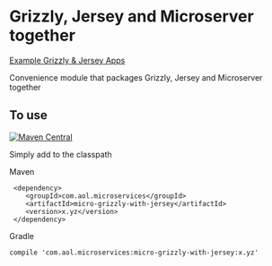# Grizzly, Jersey and Microserver together

[Example Grizzly & Jersey Apps](https://github.com/aol/micro-server/tree/master/micro-grizzly/src/test/java/app)

Convenience module that packages Grizzly, Jersey and Microserver together

## To use

[![Maven Central](https://maven-badges.herokuapp.com/maven-central/com.aol.microservices/micro-grizzly-with-jersey/badge.svg)](https://maven-badges.herokuapp.com/maven-central/com.aol.microservices/micro-grizzly-with-jersey)

Simply add to the classpath

Maven 

     <dependency>
        <groupId>com.aol.microservices</groupId>  
        <artifactId>micro-grizzly-with-jersey</artifactId>
        <version>x.yz</version>
     </dependency>
     
Gradle

    compile 'com.aol.microservices:micro-grizzly-with-jersey:x.yz'